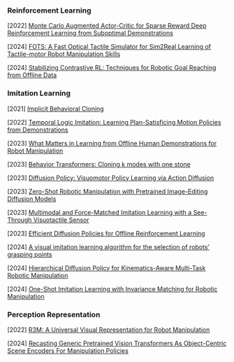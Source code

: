 ### Reinforcement Learning

[2022] [Monte Carlo Augmented Actor-Critic for Sparse Reward Deep Reinforcement Learning from Suboptimal Demonstrations](https://arxiv.org/abs/2210.07432)

[2024] [FOTS: A Fast Optical Tactile Simulator for Sim2Real Learning of Tactile-motor Robot Manipulation Skills](https://arxiv.org/abs/2404.19217)

[2024] [Stabilizing Contrastive RL: Techniques for Robotic Goal Reaching from Offline Data](https://openreview.net/pdf?id=Xkf2EBj4w3)



### Imitation Learning

[2021] [Implicit Behavioral Cloning](https://arxiv.org/abs/2109.00137)

[2022] [Temporal Logic Imitation: Learning Plan-Satisficing Motion Policies from Demonstrations](https://arxiv.org/abs/2206.04632)

[2023] [What Matters in Learning from Offline Human Demonstrations for Robot Manipulation](https://arxiv.org/abs/2108.03298)

[2023] [Behavior Transformers: Cloning k modes with one stone](https://arxiv.org/abs/2206.11251)

[2023] [Diffusion Policy: Visuomotor Policy Learning via Action Diffusion](https://arxiv.org/abs/2303.04137)

[2023] [Zero-Shot Robotic Manipulation with Pretrained Image-Editing Diffusion Models](https://arxiv.org/abs/2310.10639)

[2023] [Multimodal and Force-Matched Imitation Learning with a See-Through Visuotactile Sensor](https://arxiv.org/abs/2311.01248)

[2023] [Efficient Diffusion Policies for Offline Reinforcement Learning](https://arxiv.org/abs/2305.20081)

[2024] [A visual imitation learning algorithm for the selection of robots’ grasping points](https://www.sciencedirect.com/science/article/abs/pii/S0921889023002397)

[2024] [Hierarchical Diffusion Policy for Kinematics-Aware Multi-Task Robotic Manipulation](https://arxiv.org/abs/2403.03890)

[2024] [One-Shot Imitation Learning with Invariance Matching for Robotic Manipulation](https://arxiv.org/abs/2405.13178)



### Perception Representation

[2022] [R3M: A Universal Visual Representation for Robot Manipulation](https://arxiv.org/abs/2203.12601)

[2024] [Recasting Generic Pretrained Vision Transformers As Object-Centric Scene Encoders For Manipulation Policies](https://arxiv.org/abs/2405.15916)
